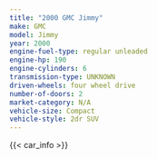 ```yaml
---
title: "2000 GMC Jimmy"
make: GMC
model: Jimmy
year: 2000
engine-fuel-type: regular unleaded
engine-hp: 190
engine-cylinders: 6
transmission-type: UNKNOWN
driven-wheels: four wheel drive
number-of-doors: 2
market-category: N/A
vehicle-size: Compact
vehicle-style: 2dr SUV
---
```


{{< car_info >}}
